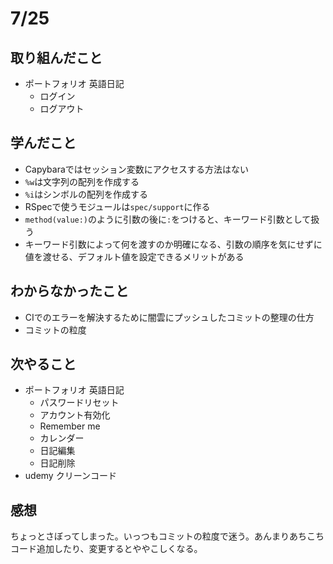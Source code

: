 # 7/25

## 取り組んだこと
- ポートフォリオ 英語日記
  - ログイン
  - ログアウト

## 学んだこと
- Capybaraではセッション変数にアクセスする方法はない
- `%w`は文字列の配列を作成する
- `%i`はシンボルの配列を作成する
- RSpecで使うモジュールは`spec/support`に作る
- `method(value:)`のように引数の後に`:`をつけると、キーワード引数として扱う
- キーワード引数によって何を渡すのか明確になる、引数の順序を気にせずに値を渡せる、デフォルト値を設定できるメリットがある

## わからなかったこと
- CIでのエラーを解決するために闇雲にプッシュしたコミットの整理の仕方
- コミットの粒度

## 次やること
- ポートフォリオ 英語日記
  - パスワードリセット
  - アカウント有効化
  - Remember me
  - カレンダー
  - 日記編集
  - 日記削除
- udemy クリーンコード

## 感想
ちょっとさぼってしまった。いっつもコミットの粒度で迷う。あんまりあちこちコード追加したり、変更するとややこしくなる。
